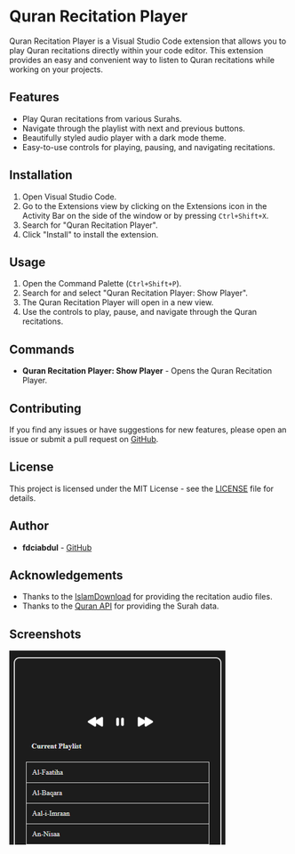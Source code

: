 # Quran Recitation Player

Quran Recitation Player is a Visual Studio Code extension that allows you to play Quran recitations directly within your code editor. This extension provides an easy and convenient way to listen to Quran recitations while working on your projects.

## Features

- Play Quran recitations from various Surahs.
- Navigate through the playlist with next and previous buttons.
- Beautifully styled audio player with a dark mode theme.
- Easy-to-use controls for playing, pausing, and navigating recitations.

## Installation

1. Open Visual Studio Code.
2. Go to the Extensions view by clicking on the Extensions icon in the Activity Bar on the side of the window or by pressing `Ctrl+Shift+X`.
3. Search for "Quran Recitation Player".
4. Click "Install" to install the extension.

## Usage

1. Open the Command Palette (`Ctrl+Shift+P`).
2. Search for and select "Quran Recitation Player: Show Player".
3. The Quran Recitation Player will open in a new view.
4. Use the controls to play, pause, and navigate through the Quran recitations.

## Commands

- **Quran Recitation Player: Show Player** - Opens the Quran Recitation Player.

## Contributing

If you find any issues or have suggestions for new features, please open an issue or submit a pull request on [GitHub](https://github.com/fdciabdul/Quran-Player).

## License

This project is licensed under the MIT License - see the [LICENSE](LICENSE) file for details.

## Author

- **fdciabdul** - [GitHub](https://github.com/fdciabdul)

## Acknowledgements

- Thanks to the [IslamDownload](https://islamdownload.net) for providing the recitation audio files.
- Thanks to the [Quran API](https://api.quran.gading.dev) for providing the Surah data.

## Screenshots

![Quran Player](media/screenshot1.png)


